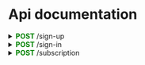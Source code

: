 # Api documentation
<details>
    <summary>
        <strong style="color:green;">POST</strong> /sign-up
    </summary>
send body request like this:

```json
    {
        "name":"joe",
        "email":"j@j.com",
        "password":"***"
    }
```
* it returns status <strong style="color:green;">201</strong> for success

* it returns status <strong style="color:purple;">409</strong> for email in use</li>

* it returns status <strong style="color:purple;">400</strong> for any other issue</li>

</details>

<details>
    <summary>
        <strong style="color:green;">POST</strong> /sign-in
    </summary>
send body request like this

```json
    {
        "email":"j@j.com",
        "password":"***"
    }
```
* it returns status <strong style="color:green;">201</strong> for success with an object array like this:
```json
{
  "token": "facf6e92-d828-4491-89d7-56796738be37",
  "user": {
    "id": 1,
    "name": "joe",
    "email": "j@j.com"
  }
}
```
* it returns status <strong style="color:purple;">401</strong> for wrong password/email</li>

* it returns status <strong style="color:purple;">400</strong> for any other error</li>
    
</details>

<details>
    <summary>
        <strong style="color:green;">POST</strong> /subscription
    </summary>
send body request like this:

```json
     {
        "userId":1,
        "planId":1,
        "name":"joe smith bros",
        "shipDateId":1,
        "productsId":[1,2],
        "ZIPCode":"1234567",
        "address":"your address",
        "state":"YS",
        "city":"your city"
    }
```
and the token in headers, to authorization like this:
```json
headers: {
			"Authorization": "Bearer b017157b-faef-442b-95cb-8f4c12a2d9e0",
		}
```
* it returns status <strong style="color:green;">201</strong> for success
* it returns status <strong style="color:purple;">400</strong> for missing, invalid token or bad request
* it returns status <strong style="color:purple;">404</strong> for no session token
* it returns status <strong style="color:purple;">422</strong> for empty token

</details>

